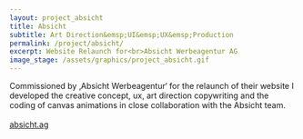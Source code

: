 ```yaml
---
layout: project_absicht
title: Absicht
subtitle: Art Direction&emsp;UI&emsp;UX&emsp;Production
permalink: /project/absicht/
excerpt: Website Relaunch for<br>Absicht Werbeagentur AG
image_stage: /assets/graphics/project_absicht.gif
---
```

  Commissioned by ‚Absicht Werbeagentur‘ for the relaunch of their website
  I developed the creative concept, ux, art direction copywriting and the coding of canvas animations in close collaboration with the Absicht team.<br>
<br>
<a href="https://www.absicht.ag/">absicht.ag</a>